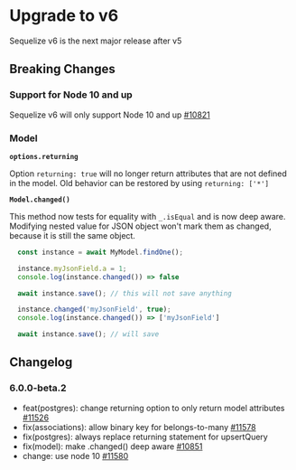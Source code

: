 # Upgrade to v6

Sequelize v6 is the next major release after v5

## Breaking Changes

### Support for Node 10 and up

Sequelize v6 will only support Node 10 and up [#10821](https://github.com/sequelize/sequelize/issues/10821)

### Model

**`options.returning`**

Option `returning: true` will no longer return attributes that are not defined in the model. Old behavior can be restored by using `returning: ['*']`

**`Model.changed()`**

This method now tests for equality with `_.isEqual` and is now deep aware. Modifying nested value for JSON object won't mark them as changed, because it is still the same object.

```js
  const instance = await MyModel.findOne();

  instance.myJsonField.a = 1;
  console.log(instance.changed()) => false

  await instance.save(); // this will not save anything

  instance.changed('myJsonField', true);
  console.log(instance.changed()) => ['myJsonField']

  await instance.save(); // will save
```

## Changelog

### 6.0.0-beta.2

- feat(postgres): change returning option to only return model attributes [#11526](https://github.com/sequelize/sequelize/pull/11526)
- fix(associations): allow binary key for belongs-to-many [#11578](https://github.com/sequelize/sequelize/pull/11578)
- fix(postgres): always replace returning statement for upsertQuery
- fix(model): make .changed() deep aware [#10851](https://github.com/sequelize/sequelize/pull/10851)
- change: use node 10 [#11580](https://github.com/sequelize/sequelize/pull/11580)
